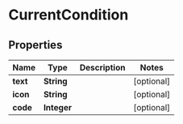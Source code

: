 # CurrentCondition

## Properties
Name | Type | Description | Notes
------------ | ------------- | ------------- | -------------
**text** | **String** |  |  [optional]
**icon** | **String** |  |  [optional]
**code** | **Integer** |  |  [optional]
